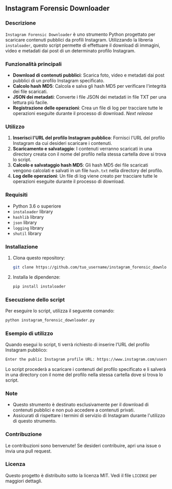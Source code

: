 ## Instagram Forensic Downloader

### Descrizione

`Instagram Forensic Downloader` è uno strumento Python progettato per scaricare contenuti pubblici da profili Instagram. Utilizzando la libreria `instaloader`, questo script permette di effettuare il download di immagini, video e metadati dai post di un determinato profilo Instagram. 

### Funzionalità principali

- **Download di contenuti pubblici**: Scarica foto, video e metadati dai post pubblici di un profilo Instagram specificato.
- **Calcolo hash MD5**: Calcola e salva gli hash MD5 per verificare l'integrità dei file scaricati.
- **JSON dei metadati**: Converte i file JSON dei metadati in file TXT per una lettura più facile.
- **Registrazione delle operazioni**: Crea un file di log per tracciare tutte le operazioni eseguite durante il processo di download. _Next release_

### Utilizzo

1. **Inserisci l'URL del profilo Instagram pubblico**: Fornisci l'URL del profilo Instagram da cui desideri scaricare i contenuti.
2. **Scaricamento e salvataggio**: I contenuti verranno scaricati in una directory creata con il nome del profilo nella stessa cartella dove si trova lo script.
3. **Calcolo e salvataggio hash MD5**: Gli hash MD5 dei file scaricati vengono calcolati e salvati in un file `hash.txt` nella directory del profilo.
4. **Log delle operazioni**: Un file di log viene creato per tracciare tutte le operazioni eseguite durante il processo di download.

### Requisiti

- Python 3.6 o superiore
- `instaloader` library
- `hashlib` library
- `json` library
- `logging` library
- `shutil` library

### Installazione

1. Clona questo repository:

    ```sh
    git clone https://github.com/tuo_username/instagram_forensic_downloader.git
    ```

2. Installa le dipendenze:

    ```sh
    pip install instaloader
    ```

### Esecuzione dello script

Per eseguire lo script, utilizza il seguente comando:

```sh
python instagram_forensic_downloader.py
```

### Esempio di utilizzo

Quando esegui lo script, ti verrà richiesto di inserire l'URL del profilo Instagram pubblico:

```sh
Enter the public Instagram profile URL: https://www.instagram.com/username/
```

Lo script procederà a scaricare i contenuti del profilo specificato e li salverà in una directory con il nome del profilo nella stessa cartella dove si trova lo script.

### Note

- Questo strumento è destinato esclusivamente per il download di contenuti pubblici e non può accedere a contenuti privati.
- Assicurati di rispettare i termini di servizio di Instagram durante l'utilizzo di questo strumento.

### Contribuzione

Le contribuzioni sono benvenute! Se desideri contribuire, apri una issue o invia una pull request.

### Licenza

Questo progetto è distribuito sotto la licenza MIT. Vedi il file `LICENSE` per maggiori dettagli.

